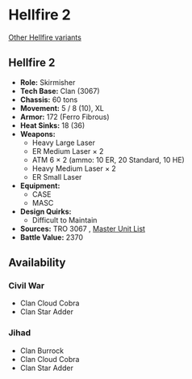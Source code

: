 # Hellfire 2 

[Other Hellfire variants](../hellfire.md) 

## Hellfire 2 

- **Role:** Skirmisher 
- **Tech Base:** Clan (3067) 
- **Chassis:** 60 tons 
- **Movement:** 5 / 8 (10), XL 
- **Armor:** 172 (Ferro Fibrous) 
- **Heat Sinks:** 18 (36) 
- **Weapons:** 
  - Heavy Large Laser 
  - ER Medium Laser × 2 
  - ATM 6 × 2 (ammo: 10 ER, 20 Standard, 10 HE) 
  - Heavy Medium Laser × 2 
  - ER Small Laser 
- **Equipment:** 
  - CASE 
  - MASC 
- **Design Quirks:** 
  - Difficult to Maintain 
- **Sources:** TRO 3067 , [Master Unit List](http://masterunitlist.info/Unit/Details/4301/hellfire-2) 
- **Battle Value:** 2370 

## Availability 

### Civil War 

- Clan Cloud Cobra 
- Clan Star Adder 

### Jihad 

- Clan Burrock 
- Clan Cloud Cobra 
- Clan Star Adder 

